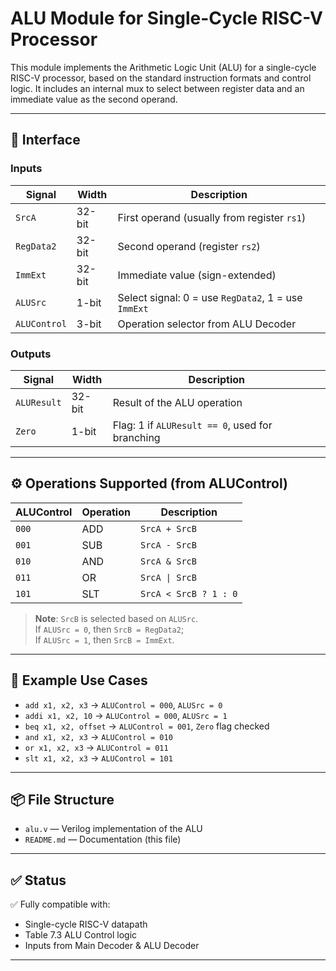 # ALU Module for Single-Cycle RISC-V Processor

This module implements the Arithmetic Logic Unit (ALU) for a single-cycle RISC-V processor, based on the standard instruction formats and control logic. It includes an internal mux to select between register data and an immediate value as the second operand.

---

## 🔧 Interface

### Inputs
| Signal       | Width | Description                                    |
|--------------|--------|------------------------------------------------|
| `SrcA`       | 32-bit | First operand (usually from register `rs1`)   |
| `RegData2`   | 32-bit | Second operand (register `rs2`)               |
| `ImmExt`     | 32-bit | Immediate value (sign-extended)               |
| `ALUSrc`     | 1-bit  | Select signal: 0 = use `RegData2`, 1 = use `ImmExt` |
| `ALUControl` | 3-bit  | Operation selector from ALU Decoder           |

### Outputs
| Signal       | Width | Description                                     |
|--------------|--------|-------------------------------------------------|
| `ALUResult`  | 32-bit | Result of the ALU operation                    |
| `Zero`       | 1-bit  | Flag: 1 if `ALUResult == 0`, used for branching |

---

## ⚙️ Operations Supported (from ALUControl)

| ALUControl | Operation      | Description                |
|------------|----------------|----------------------------|
| `000`      | ADD            | `SrcA + SrcB`              |
| `001`      | SUB            | `SrcA - SrcB`              |
| `010`      | AND            | `SrcA & SrcB`              |
| `011`      | OR             | `SrcA \| SrcB`             |
| `101`      | SLT            | `SrcA < SrcB ? 1 : 0`      |

> **Note**: `SrcB` is selected based on `ALUSrc`.  
> If `ALUSrc = 0`, then `SrcB = RegData2`;  
> If `ALUSrc = 1`, then `SrcB = ImmExt`.

---

## 🧪 Example Use Cases

- `add x1, x2, x3` → `ALUControl = 000`, `ALUSrc = 0`
- `addi x1, x2, 10` → `ALUControl = 000`, `ALUSrc = 1`
- `beq x1, x2, offset` → `ALUControl = 001`, `Zero` flag checked
- `and x1, x2, x3` → `ALUControl = 010`
- `or x1, x2, x3` → `ALUControl = 011`
- `slt x1, x2, x3` → `ALUControl = 101`

---

## 📦 File Structure

- `alu.v` — Verilog implementation of the ALU
- `README.md` — Documentation (this file)

---

## ✅ Status

✅ Fully compatible with:
- Single-cycle RISC-V datapath
- Table 7.3 ALU Control logic
- Inputs from Main Decoder & ALU Decoder

---
